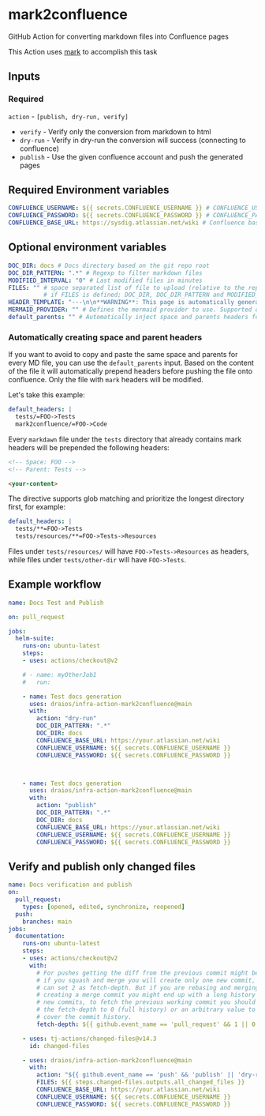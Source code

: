 # mark2confluence

GitHub Action for converting markdown files into Confluence pages

This Action uses [mark](https://github.com/kovetskiy/mark) to accomplish this task

## Inputs

### Required

`action` - `[publish, dry-run, verify]`

- `verify`  - Verify only the conversion from markdown to html
- `dry-run` - Verify in dry-run the conversion will success (connecting to confluence)
- `publish` - Use the given confluence account and push the generated pages

## Required Environment variables

```yaml
CONFLUENCE_USERNAME: ${{ secrets.CONFLUENCE_USERNAME }} # CONFLUENCE_USERNAME (Confluence username) must be set in GitHub Repo secrets
CONFLUENCE_PASSWORD: ${{ secrets.CONFLUENCE_PASSWORD }} # CONFLUENCE_PASSWORD (Confluence api key) must be set in GitHub Repo secrets
CONFLUENCE_BASE_URL: https://sysdig.atlassian.net/wiki # Confluence base url
```

## Optional environment variables

```yaml
DOC_DIR: docs # Docs directory based on the git repo root
DOC_DIR_PATTERN: ".*" # Regexp to filter markdown files
MODIFIED_INTERVAL: "0" # Last modified files in minutes
FILES: "" # space separated list of file to upload (relative to the repo root directory).
          # if FILES is defined; DOC_DIR, DOC_DIR_PATTERN and MODIFIED_INTERVAL are ignored
HEADER_TEMPLATE: "---\n\n**WARNING**: This page is automatically generated from [this source code]({{source_link}})\n\n---\n<!-- Include: ac:toc -->\n\n" # This is a jinja template used as header, source_link is automatically resolved as github source url of the current file
MERMAID_PROVIDER: "" # Defines the mermaid provider to use. Supported options are: cloudscript, mermaid-go
default_parents: "" # Automatically inject space and parents headers for the files under the specified directory, format: DIR=SPACE->PARENT1->PARENT2, each definition is separated by a newline
```

### Automatically creating space and parent headers

If you want to avoid to copy and paste the same space and parents for every MD file, you can use the `default_parents` input.
Based on the content of the file it will automatically prepend headers before pushing the file onto confluence.
Only the file with `mark` headers will be modified.

Let's take this example:

```yaml
default_headers: |
  tests/=FOO->Tests
  mark2confluence/=FOO->Code
```

Every `markdawn` file under the `tests` directory that already contains mark headers will be prepended the following headers:
```markdown
<!-- Space: FOO -->
<!-- Parent: Tests -->

<your-content>
```

The directive supports glob matching and prioritize the longest directory first, for example:

```yaml
default_headers: |
  tests/**=FOO->Tests
  tests/resources/**=FOO->Tests->Resources
```

Files under `tests/resources/` will have `FOO->Tests->Resources` as headers, while files under `tests/other-dir` will have `FOO->Tests`.

## Example workflow


```yaml
name: Docs Test and Publish

on: pull_request

jobs:
  helm-suite:
    runs-on: ubuntu-latest
    steps:
    - uses: actions/checkout@v2

    # - name: myOtherJob1
    #   run:

    - name: Test docs generation
      uses: draios/infra-action-mark2confluence@main
      with:
        action: "dry-run"
        DOC_DIR_PATTERN: ".*"
        DOC_DIR: docs
        CONFLUENCE_BASE_URL: https://your.atlassian.net/wiki
        CONFLUENCE_USERNAME: ${{ secrets.CONFLUENCE_USERNAME }}
        CONFLUENCE_PASSWORD: ${{ secrets.CONFLUENCE_PASSWORD }}



    - name: Test docs generation
      uses: draios/infra-action-mark2confluence@main
      with:
        action: "publish"
        DOC_DIR_PATTERN: ".*"
        DOC_DIR: docs
        CONFLUENCE_BASE_URL: https://your.atlassian.net/wiki
        CONFLUENCE_USERNAME: ${{ secrets.CONFLUENCE_USERNAME }}
        CONFLUENCE_PASSWORD: ${{ secrets.CONFLUENCE_PASSWORD }}


```

## Verify and publish only changed files

```yaml
name: Docs verification and publish
on:
  pull_request:
    types: [opened, edited, synchronize, reopened]
  push:
    branches: main
jobs:
  documentation:
    runs-on: ubuntu-latest
    steps:
    - uses: actions/checkout@v2
      with:
        # For pushes getting the diff from the previous commit might be tricky:
        # if you squash and merge you will create only one new commit, so you
        # can set 2 as fetch-depth. But if you are rebasing and merging or
        # creating a merge commit you might end up with a long history of
        # new commits, to fetch the previous working commit you should set
        # the fetch-depth to 0 (full history) or an arbitrary value to
        # cover the commit history.
        fetch-depth: ${{ github.event_name == 'pull_request' && 1 || 0 }}

    - uses: tj-actions/changed-files@v14.3
      id: changed-files

    - uses: draios/infra-action-mark2confluence@main
      with:
        action: "${{ github.event_name == 'push' && 'publish' || 'dry-run' }}"
        FILES: ${{ steps.changed-files.outputs.all_changed_files }}
        CONFLUENCE_BASE_URL: https://your.atlassian.net/wiki
        CONFLUENCE_USERNAME: ${{ secrets.CONFLUENCE_USERNAME }}
        CONFLUENCE_PASSWORD: ${{ secrets.CONFLUENCE_PASSWORD }}

```
